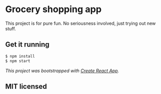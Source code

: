 # Grocery shopping app

This project is for pure fun. No seriousness involved, just trying out new stuff.

## Get it running

```bash
$ npm install
$ npm start
```

*This project was bootstrapped with [Create React App](https://github.com/facebookincubator/create-react-app).*

## MIT licensed